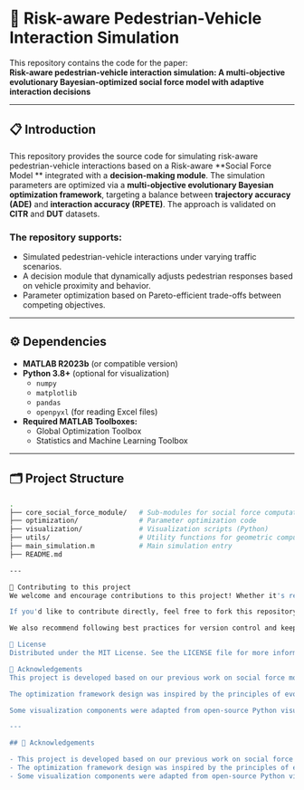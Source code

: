 # 📌 Risk-aware Pedestrian-Vehicle Interaction Simulation

This repository contains the code for the paper:  
**Risk-aware pedestrian-vehicle interaction simulation: A multi-objective evolutionary Bayesian-optimized social force model with adaptive interaction decisions**

---

## 📋 Introduction

This repository provides the source code for simulating risk-aware pedestrian-vehicle interactions based on a Risk-aware **Social Force Model ** integrated with a **decision-making module**. The simulation parameters are optimized via a **multi-objective evolutionary Bayesian optimization framework**, targeting a balance between **trajectory accuracy (ADE)** and **interaction accuracy (RPETE)**. The approach is validated on **CITR** and **DUT** datasets.

### The repository supports:
- Simulated pedestrian-vehicle interactions under varying traffic scenarios.
- A decision module that dynamically adjusts pedestrian responses based on vehicle proximity and behavior.
- Parameter optimization based on Pareto-efficient trade-offs between competing objectives.

---

## ⚙️ Dependencies

- **MATLAB R2023b** (or compatible version)
- **Python 3.8+** (optional for visualization)
  - `numpy`
  - `matplotlib`
  - `pandas`
  - `openpyxl` (for reading Excel files)
- **Required MATLAB Toolboxes:**
  - Global Optimization Toolbox
  - Statistics and Machine Learning Toolbox

---

## 🗂 Project Structure
```bash
.
├── core_social_force_module/   # Sub-modules for social force computation, decision-making, etc.
├── optimization/               # Parameter optimization code
├── visualization/              # Visualization scripts (Python)
├── utils/                      # Utility functions for geometric computations and scene configuration
├── main_simulation.m           # Main simulation entry
├── README.md

---

🤝 Contributing to this project
We welcome and encourage contributions to this project! Whether it's reporting bugs, suggesting new features, or improving existing functionality, your input is highly valuable. You can open an issue on our GitHub Issues page to share feedback or raise problems.

If you'd like to contribute directly, feel free to fork this repository and submit a pull request. Be sure to include necessary tests, comments, and documentation with your code changes.

We also recommend following best practices for version control and keeping changes consistent with the project's structure.

📄 License
Distributed under the MIT License. See the LICENSE file for more information.

🙏 Acknowledgements
This project is developed based on our previous work on social force modeling and pedestrian-vehicle interaction simulation.

The optimization framework design was inspired by the principles of evolutionary Bayesian optimization in multi-objective scenarios.

Some visualization components were adapted from open-source Python visualization tools.

---

## 🙏 Acknowledgements

- This project is developed based on our previous work on social force modeling and pedestrian-vehicle interaction simulation.
- The optimization framework design was inspired by the principles of evolutionary Bayesian optimization in multi-objective scenarios.
- Some visualization components were adapted from open-source Python visualization tools.
